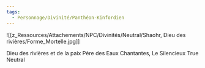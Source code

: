 ```yaml
---
tags:
  - Personnage/Divinité/Panthéon-Kinfordien
---
```


![[z_Ressources/Attachements/NPC/Divinités/Neutral/Shaohr, Dieu des rivières/Forme_Mortelle.jpg]]

Dieu des rivières et de la paix
Père des Eaux Chantantes, Le Silencieux
True Neutral